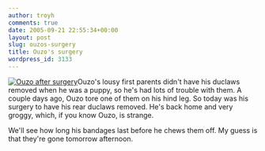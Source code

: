```yaml
---
author: troyh
comments: true
date: 2005-09-21 22:55:34+00:00
layout: post
slug: ouzos-surgery
title: Ouzo's surgery
wordpress_id: 3133
---
```


[![Ouzo after surgery](http://static.flickr.com/25/45428747_1be055b242_m.jpg)](http://www.flickr.com/photos/troyh/45428747/)Ouzo's lousy first parents didn't have his duclaws removed when he was a puppy, so he's had lots of trouble with them. A couple days ago, Ouzo tore one of them on his hind leg. So today was his surgery to have his rear duclaws removed. He's back home and very groggy, which, if you know Ouzo, is strange.

We'll see how long his bandages last before he chews them off. My guess is that they're gone tomorrow afternoon.
